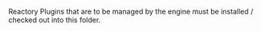 Reactory Plugins that are to be managed by the engine must be installed / checked out into this folder.
